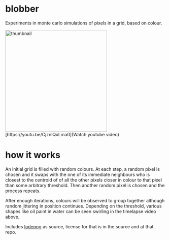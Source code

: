 # blobber

Experiments in monte carlo simulations of pixels in a grid, based on colour. 

<img width="320" alt="thumbnail" src="https://github.com/christo/blobber/assets/122641/b39ff5a4-c5d0-458d-8f41-219831132067">
[https://youtu.be/CjznlQxLma0](Watch youtube video)

# how it works

An initial grid is filled with random colours. At each step, a random pixel is chosen and it swaps with the one of its immediate neighbours who is closest to the centroid of of all the other pixels closer in colour to that pixel than some arbitrary threshold. Then another random pixel is chosen and the process repeats.

After enough iterations, colours will be observed to group together although random jittering in position continues. Depending on the threshold, various shapes like oil paint in water can be seen swirling in the timelapse video above. 

Includes [lodepng](https://github.com/lvandeve/lodepng) as source, license for that is in the source and at that repo.


